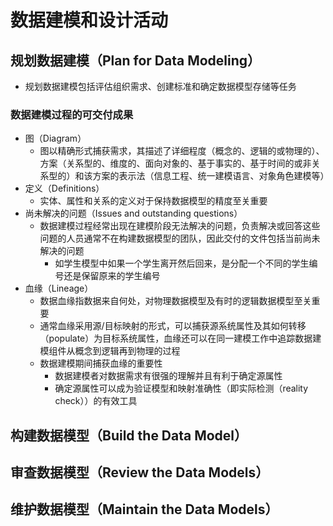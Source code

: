 # **数据建模和设计活动**

## 规划数据建模（Plan for Data Modeling）

- 规划数据建模包括评估组织需求、创建标准和确定数据模型存储等任务

### 数据建模过程的可交付成果

- 图（Diagram）
  - 图以精确形式捕获需求，其描述了详细程度（概念的、逻辑的或物理的）、方案（关系型的、维度的、面向对象的、基于事实的、基于时间的或非关系型的）和该方案的表示法（信息工程、统一建模语言、对象角色建模等）
- 定义（Definitions）
  - 实体、属性和关系的定义对于保持数据模型的精度至关重要
- 尚未解决的问题（Issues and outstanding questions）
  - 数据建模过程经常出现在建模阶段无法解决的问题，负责解决或回答这些问题的人员通常不在构建数据模型的团队，因此交付的文件包括当前尚未解决的问题
    - 如学生模型中如果一个学生离开然后回来，是分配一个不同的学生编号还是保留原来的学生编号
- 血缘（Lineage）
  - 数据血缘指数据来自何处，对物理数据模型及有时的逻辑数据模型至关重要
  - 通常血缘采用源/目标映射的形式，可以捕获源系统属性及其如何转移（populate）为目标系统属性，血缘还可以在同一建模工作中追踪数据建模组件从概念到逻辑再到物理的过程
  - 数据建模期间捕获血缘的重要性
    - 数据建模者对数据需求有很强的理解并且有利于确定源属性
    - 确定源属性可以成为验证模型和映射准确性（即实际检测（reality check））的有效工具

## 构建数据模型（Build the Data Model）

## 审查数据模型（Review the Data Models）

## 维护数据模型（Maintain the Data Models）